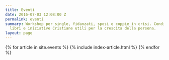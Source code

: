 ```yaml
---
title: Eventi
date: 2016-07-03 12:08:00 Z
permalink: eventi
summary: Workshop per single, fidanzati, sposi e coppie in crisi. Condividiamo articoli,
  libri e iniziative Cristiane utili per la crescita della persona.
layout: page
---
```


<section class="post-index">
  {% for article in site.events %}
    {% include index-article.html %}
  {% endfor %}
</section>      
